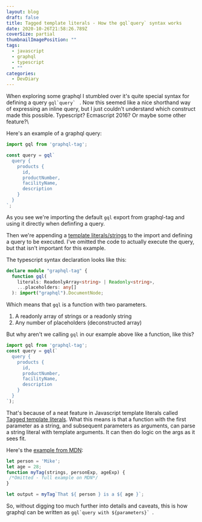 ```yaml
---
layout: blog
draft: false
title: Tagged template literals - How the gql`query` syntax works
date: 2020-10-26T21:58:26.789Z
coverSize: partial
thumbnailImagePosition: ""
tags:
  - javascript
  - graphql
  - typescript
  - ""
categories:
  - DevDiary
---
```

When exploring some graphql I stumbled over it's quite special syntax for defining a query ``gql`query` `` . Now this seemed like a nice shorthand way of expressing an inline query, but I just couldn't understand which construct made this possible. Typescript? Ecmascript 2016? Or maybe some other feature?\
<!--more-->

Here's an example of a graphql query:

```typescript
import gql from 'graphql-tag';

const query = gql`
  query {
    products {
      id,
      productNumber,
      facilityName,
      description
    }
  }
`;
```

As you see we're importing the default `gql` export from graphql-tag and using it directly when definfing a query.

Then we're appending a [template literals/strings](https://developer.mozilla.org/en-US/docs/Web/JavaScript/Reference/Template_literals "https\://developer.mozilla.org/en-us/docs/web/javascript/reference/template_literals") to the import and defining a query to be executed. I've omitted the code to actually execute the query, but that isn't important for this example.

The typescript syntax declaration looks like this:

```typescript
declare module "graphql-tag" {
  function gql(
    literals: ReadonlyArray<string> | Readonly<string>,
    ...placeholders: any[]
  ): import("graphql").DocumentNode;
```

Which means that `gql` is a function with two parameters.

1. A readonly array of strings or a readonly string
2. Any number of placeholders (deconstructed array)

But why aren't we calling `gql` in our example above like a function, like this?

```typescript
import gql from 'graphql-tag';
const query = gql(`
  query {
    products {
      id,
      productNumber,
      facilityName,
      description
    }
  }
`);
```

That's because of a neat feature in Javascript template literals called [Tagged template literals](https://developer.mozilla.org/en-US/docs/Web/JavaScript/Reference/Template_literals#Tagged_templates "https\://developer.mozilla.org/en-us/docs/web/javascript/reference/template_literals#tagged_templates"). What this means is that a function with the first parameter as a string, and subsequent parameters as arguments, can parse a string literal with template arguments. It can then do logic on the args as it sees fit.

Here's the [example from MDN](https://developer.mozilla.org/en-US/docs/Web/JavaScript/Reference/Template_literals#Tagged_templates):

```typescript
let person = 'Mike';
let age = 28;
function myTag(strings, personExp, ageExp) {
 /*Omitted - full example on MDN*/
}

let output = myTag`That ${ person } is a ${ age }`;
```

So, without digging too much further into details and caveats, this is how graphql can be written as ``gql`query with ${parameters}` ``.